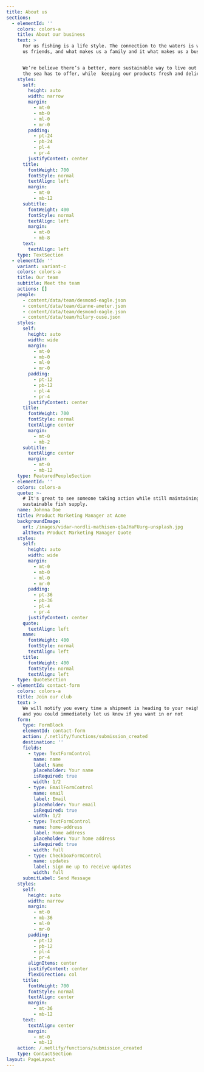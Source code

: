 ```yaml
---
title: About us
sections:
  - elementId: ''
    colors: colors-a
    title: About our business
    text: >
      For us fishing is a life style. The connection to the waters is what makes
      us friends, and what makes us a family and it what makes us a business. 


      We’re believe there’s a better, more sustainable way to live out of what
      the sea has to offer, while  keeping our products fresh and delicious. 
    styles:
      self:
        height: auto
        width: narrow
        margin:
          - mt-0
          - mb-0
          - ml-0
          - mr-0
        padding:
          - pt-24
          - pb-24
          - pl-4
          - pr-4
        justifyContent: center
      title:
        fontWeight: 700
        fontStyle: normal
        textAlign: left
        margin:
          - mt-0
          - mb-12
      subtitle:
        fontWeight: 400
        fontStyle: normal
        textAlign: left
        margin:
          - mt-0
          - mb-8
      text:
        textAlign: left
    type: TextSection
  - elementId: ''
    variant: variant-c
    colors: colors-a
    title: Our team
    subtitle: Meet the team
    actions: []
    people:
      - content/data/team/desmond-eagle.json
      - content/data/team/dianne-ameter.json
      - content/data/team/desmond-eagle.json
      - content/data/team/hilary-ouse.json
    styles:
      self:
        height: auto
        width: wide
        margin:
          - mt-0
          - mb-0
          - ml-0
          - mr-0
        padding:
          - pt-12
          - pb-12
          - pl-4
          - pr-4
        justifyContent: center
      title:
        fontWeight: 700
        fontStyle: normal
        textAlign: center
        margin:
          - mt-0
          - mb-2
      subtitle:
        textAlign: center
        margin:
          - mt-0
          - mb-12
    type: FeaturedPeopleSection
  - elementId: ''
    colors: colors-a
    quote: >-
      # It's great to see someone taking action while still maintaining a
      sustainable fish supply.
    name: Johnna Doe
    title: Product Marketing Manager at Acme
    backgroundImage:
      url: /images/vidar-nordli-mathisen-q1aJHaFUurg-unsplash.jpg
      altText: Product Marketing Manager Quote
    styles:
      self:
        height: auto
        width: wide
        margin:
          - mt-0
          - mb-0
          - ml-0
          - mr-0
        padding:
          - pt-36
          - pb-36
          - pl-4
          - pr-4
        justifyContent: center
      quote:
        textAlign: left
      name:
        fontWeight: 400
        fontStyle: normal
        textAlign: left
      title:
        fontWeight: 400
        fontStyle: normal
        textAlign: left
    type: QuoteSection
  - elementId: contact-form
    colors: colors-a
    title: Join our club
    text: >
      We will notify you every time a shipment is heading to your neighbourhood,
      and you could immediately let us know if you want in or not
    form:
      type: FormBlock
      elementId: contact-form
      action: /.netlify/functions/submission_created
      destination: ''
      fields:
        - type: TextFormControl
          name: name
          label: Name
          placeholder: Your name
          isRequired: true
          width: 1/2
        - type: EmailFormControl
          name: email
          label: Email
          placeholder: Your email
          isRequired: true
          width: 1/2
        - type: TextFormControl
          name: home-address
          label: Home address
          placeholder: Your home address
          isRequired: true
          width: full
        - type: CheckboxFormControl
          name: updates
          label: Sign me up to receive updates
          width: full
      submitLabel: Send Message
    styles:
      self:
        height: auto
        width: narrow
        margin:
          - mt-0
          - mb-36
          - ml-0
          - mr-0
        padding:
          - pt-12
          - pb-12
          - pl-4
          - pr-4
        alignItems: center
        justifyContent: center
        flexDirection: col
      title:
        fontWeight: 700
        fontStyle: normal
        textAlign: center
        margin:
          - mt-36
          - mb-12
      text:
        textAlign: center
        margin:
          - mt-0
          - mb-12
    action: /.netlify/functions/submission_created
    type: ContactSection
layout: PageLayout
---
```

